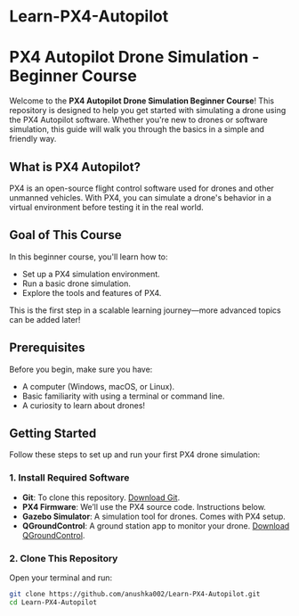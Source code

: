 # Learn-PX4-Autopilot

# PX4 Autopilot Drone Simulation - Beginner Course

Welcome to the **PX4 Autopilot Drone Simulation Beginner Course**! This repository is designed to help you get started with simulating a drone using the PX4 Autopilot software. Whether you're new to drones or software simulation, this guide will walk you through the basics in a simple and friendly way.

## What is PX4 Autopilot?
PX4 is an open-source flight control software used for drones and other unmanned vehicles. With PX4, you can simulate a drone's behavior in a virtual environment before testing it in the real world.

## Goal of This Course
In this beginner course, you'll learn how to:
- Set up a PX4 simulation environment.
- Run a basic drone simulation.
- Explore the tools and features of PX4.

This is the first step in a scalable learning journey—more advanced topics can be added later!

## Prerequisites
Before you begin, make sure you have:
- A computer (Windows, macOS, or Linux).
- Basic familiarity with using a terminal or command line.
- A curiosity to learn about drones!

## Getting Started
Follow these steps to set up and run your first PX4 drone simulation:

### 1. Install Required Software
- **Git**: To clone this repository. [Download Git](https://git-scm.com/downloads).
- **PX4 Firmware**: We’ll use the PX4 source code. Instructions below.
- **Gazebo Simulator**: A simulation tool for drones. Comes with PX4 setup.
- **QGroundControl**: A ground station app to monitor your drone. [Download QGroundControl](https://docs.qgroundcontrol.com/master/en/getting_started/download_and_install.html).

### 2. Clone This Repository
Open your terminal and run:
```bash
git clone https://github.com/anushka002/Learn-PX4-Autopilot.git
cd Learn-PX4-Autopilot
